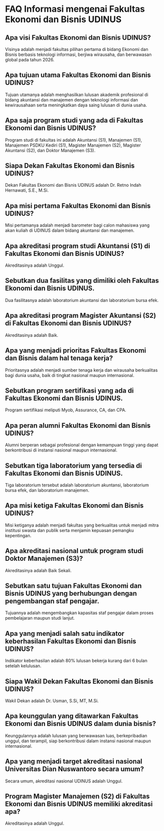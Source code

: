 # FAQ Informasi mengenai Fakultas Ekonomi dan Bisnis UDINUS

## Apa visi Fakultas Ekonomi dan Bisnis UDINUS?
Visinya adalah menjadi fakultas pilihan pertama di bidang Ekonomi dan Bisnis berbasis teknologi informasi, berjiwa wirausaha, dan berwawasan global pada tahun 2026.

## Apa tujuan utama Fakultas Ekonomi dan Bisnis UDINUS?
Tujuan utamanya adalah menghasilkan lulusan akademik profesional di bidang akuntansi dan manajemen dengan teknologi informasi dan kewirausahaan serta meningkatkan daya saing lulusan di dunia usaha.

## Apa saja program studi yang ada di Fakultas Ekonomi dan Bisnis UDINUS?
Program studi di fakultas ini adalah Akuntansi (S1), Manajemen (S1), Manajemen PSDKU Kediri (S1), Magister Manajemen (S2), Magister Akuntansi (S2), dan Doktor Manajemen (S3).

## Siapa Dekan Fakultas Ekonomi dan Bisnis UDINUS?
Dekan Fakultas Ekonomi dan Bisnis UDINUS adalah Dr. Retno Indah Hernawati, S.E., M.Si.

## Apa misi pertama Fakultas Ekonomi dan Bisnis UDINUS?
Misi pertamanya adalah menjadi barometer bagi calon mahasiswa yang akan kuliah di UDINUS dalam bidang akuntansi dan manajemen.

## Apa akreditasi program studi Akuntansi (S1) di Fakultas Ekonomi dan Bisnis UDINUS?
Akreditasinya adalah Unggul.

## Sebutkan dua fasilitas yang dimiliki oleh Fakultas Ekonomi dan Bisnis UDINUS.
Dua fasilitasnya adalah laboratorium akuntansi dan laboratorium bursa efek.

## Apa akreditasi program Magister Akuntansi (S2) di Fakultas Ekonomi dan Bisnis UDINUS?
Akreditasinya adalah Baik.

## Apa yang menjadi prioritas Fakultas Ekonomi dan Bisnis dalam hal tenaga kerja?
Prioritasnya adalah menjadi sumber tenaga kerja dan wirausaha berkualitas bagi dunia usaha, baik di tingkat nasional maupun internasional.

## Sebutkan program sertifikasi yang ada di Fakultas Ekonomi dan Bisnis UDINUS.
Program sertifikasi meliputi Myob, Assurance, CA, dan CPA.

## Apa peran alumni Fakultas Ekonomi dan Bisnis UDINUS?
Alumni berperan sebagai profesional dengan kemampuan tinggi yang dapat berkontribusi di instansi nasional maupun internasional.

## Sebutkan tiga laboratorium yang tersedia di Fakultas Ekonomi dan Bisnis UDINUS.
Tiga laboratorium tersebut adalah laboratorium akuntansi, laboratorium bursa efek, dan laboratorium manajemen.

## Apa misi ketiga Fakultas Ekonomi dan Bisnis UDINUS?
Misi ketiganya adalah menjadi fakultas yang berkualitas untuk menjadi mitra institusi swasta dan publik serta menjamin kepuasan pemangku kepentingan.

## Apa akreditasi nasional untuk program studi Doktor Manajemen (S3)?
Akreditasinya adalah Baik Sekali.

## Sebutkan satu tujuan Fakultas Ekonomi dan Bisnis UDINUS yang berhubungan dengan pengembangan staf pengajar.
Tujuannya adalah mengembangkan kapasitas staf pengajar dalam proses pembelajaran maupun studi lanjut.

## Apa yang menjadi salah satu indikator keberhasilan Fakultas Ekonomi dan Bisnis UDINUS?
Indikator keberhasilan adalah 80% lulusan bekerja kurang dari 6 bulan setelah kelulusan.

## Siapa Wakil Dekan Fakultas Ekonomi dan Bisnis UDINUS?
Wakil Dekan adalah Dr. Usman, S.Si, MT, M.Si.

## Apa keunggulan yang ditawarkan Fakultas Ekonomi dan Bisnis UDINUS dalam dunia bisnis?
Keunggulannya adalah lulusan yang berwawasan luas, berkepribadian unggul, dan terampil, siap berkontribusi dalam instansi nasional maupun internasional.

## Apa yang menjadi target akreditasi nasional Universitas Dian Nuswantoro secara umum?
Secara umum, akreditasi nasional UDINUS adalah Unggul.

## Program Magister Manajemen (S2) di Fakultas Ekonomi dan Bisnis UDINUS memiliki akreditasi apa?
Akreditasinya adalah Unggul.
